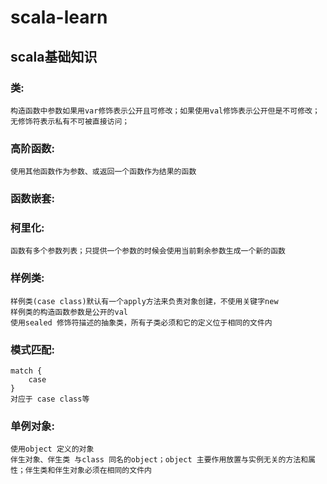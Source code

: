 # scala-learn

## scala基础知识
### 类:      
	构造函数中参数如果用var修饰表示公开且可修改；如果使用val修饰表示公开但是不可修改；无修饰符表示私有不可被直接访问；     
### 高阶函数:   
	使用其他函数作为参数、或返回一个函数作为结果的函数   
### 函数嵌套:   
	
### 柯里化:   
	函数有多个参数列表；只提供一个参数的时候会使用当前剩余参数生成一个新的函数   
### 样例类:   
	样例类(case class)默认有一个apply方法来负责对象创建，不使用关键字new     
	样例类的构造函数参数是公开的val     
	使用sealed 修饰符描述的抽象类，所有子类必须和它的定义位于相同的文件内     
### 模式匹配:   
	match {    
		case     
	}     
	对应于 case class等    
### 单例对象:    
	使用object 定义的对象     
	伴生对象、伴生类 与class 同名的object；object 主要作用放置与实例无关的方法和属性；伴生类和伴生对象必须在相同的文件内     


